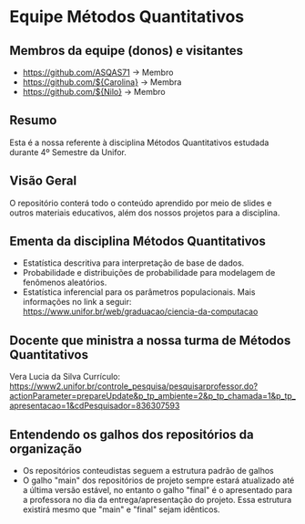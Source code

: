 # Equipe Métodos Quantitativos
## Membros da equipe (donos) e visitantes
- https://github.com/ASQAS71 -> Membro
- https://github.com/${Carolina} -> Membra
- https://github.com/${Nilo} -> Membro
## Resumo
Esta é a nossa referente à disciplina Métodos Quantitativos estudada durante 4º Semestre da Unifor.
## Visão Geral
O repositório conterá todo o conteúdo aprendido por meio de slides e outros materiais educativos, além dos nossos projetos para a disciplina.
## Ementa da disciplina Métodos Quantitativos
- Estatística descritiva para interpretação de base de dados.
- Probabilidade e distribuições de probabilidade para modelagem de fenômenos aleatórios.
- Estatística inferencial para os parâmetros populacionais.
Mais informações no link a seguir: https://www.unifor.br/web/graduacao/ciencia-da-computacao
## Docente que ministra a nossa turma de Métodos Quantitativos
Vera Lucia da Silva
Currículo: https://www2.unifor.br/controle_pesquisa/pesquisarprofessor.do?actionParameter=prepareUpdate&p_tp_ambiente=2&p_tp_chamada=1&p_tp_apresentacao=1&cdPesquisador=836307593
## Entendendo os galhos dos repositórios da organização
- Os repositórios conteudistas seguem a estrutura padrão de galhos
- O galho "main" dos repositórios de projeto sempre estará atualizado até a última versão estável, no entanto o galho "final" é o apresentado para a professora no dia da entrega/apresentação do projeto. Essa estrutura existirá mesmo que "main" e "final" sejam idênticos.
